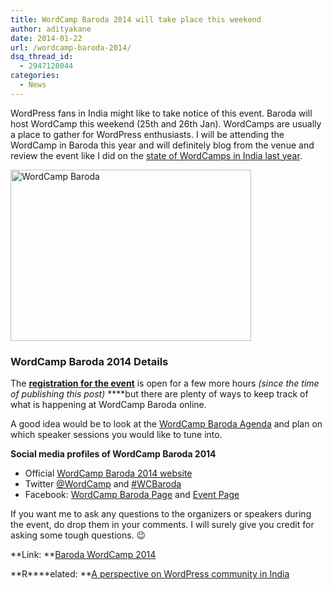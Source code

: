 ```yaml
---
title: WordCamp Baroda 2014 will take place this weekend
author: adityakane
date: 2014-01-22
url: /wordcamp-baroda-2014/
dsq_thread_id:
  - 2947128044
categories:
  - News
---
```

WordPress fans in India might like to take notice of this event. Baroda will host WordCamp this weekend (25th and 26th Jan). WordCamps are usually a place to gather for WordPress enthusiasts. I will be attending the WordCamp in Baroda this year and will definitely blog from the venue and review the event like I did on the [state of WordCamps in India last year][1].

[<img class="aligncenter size-full wp-image-79428" alt="WordCamp Baroda" src="http://cdn.devilsworkshop.org/files/2014/01/WordCamp-Baroda.png" width="385" height="274" />][2]

### WordCamp Baroda 2014 Details

The <a href="http://em.explara.com/widget/wcbaroda14" onclick="_gaq.push(['_trackEvent', 'outbound-article', 'http://em.explara.com/widget/wcbaroda14', 'registration for the event']);" ><strong>registration for the event</strong></a> is open for a few more hours *(since the time of publishing this post)* ****but there are plenty of ways to keep track of what is happening at WordCamp Baroda online.

A good idea would be to look at the <a href="http://2014.baroda.wordcamp.org/agenda/" onclick="_gaq.push(['_trackEvent', 'outbound-article', 'http://2014.baroda.wordcamp.org/agenda/', 'WordCamp Baroda Agenda']);" >WordCamp Baroda Agenda</a> and plan on which speaker sessions you would like to tune into.

**Social media profiles of WordCamp Baroda 2014**

  * Official <a href="http://2014.baroda.wordcamp.org/" onclick="_gaq.push(['_trackEvent', 'outbound-article', 'http://2014.baroda.wordcamp.org/', 'WordCamp Baroda 2014 website']);" >WordCamp Baroda 2014 website</a>
  * Twitter <a href="https://twitter.com/WordCampBaroda" onclick="_gaq.push(['_trackEvent', 'outbound-article', 'https://twitter.com/WordCampBaroda', '@WordCamp']);" >@WordCamp</a> and <a href="https://twitter.com/search?q=%23WCBaroda&src=hash" onclick="_gaq.push(['_trackEvent', 'outbound-article', 'https://twitter.com/search?q=%23WCBaroda&src=hash', '#WCBaroda']);" >#WCBaroda</a>
  * Facebook: <a href="https://www.facebook.com/WordCampBaroda" onclick="_gaq.push(['_trackEvent', 'outbound-article', 'https://www.facebook.com/WordCampBaroda', 'WordCamp Baroda Page']);" >WordCamp Baroda Page</a> and <a href="https://www.facebook.com/events/219536141559165/" onclick="_gaq.push(['_trackEvent', 'outbound-article', 'https://www.facebook.com/events/219536141559165/', 'Event Page']);" >Event Page</a>

If you want me to ask any questions to the organizers or speakers during the event, do drop them in your comments. I will surely give you credit for asking some tough questions. 😉

**Link: **<a href="http://2014.baroda.wordcamp.org/" onclick="_gaq.push(['_trackEvent', 'outbound-article', 'http://2014.baroda.wordcamp.org/', 'Baroda WordCamp 2014']);" >Baroda WordCamp 2014</a>

**R****elated: **[A perspective on WordPress community in India][3]

 [1]: http://devilsworkshop.org/analysis/wordcamps-india-tdis/71081/ "WordCamps in India 2013"
 [2]: http://cdn.devilsworkshop.org/files/2014/01/WordCamp-Baroda.png
 [3]: http://devilsworkshop.org/analysis/a-perspective-on-the-wordpress-community-in-india/71771/
